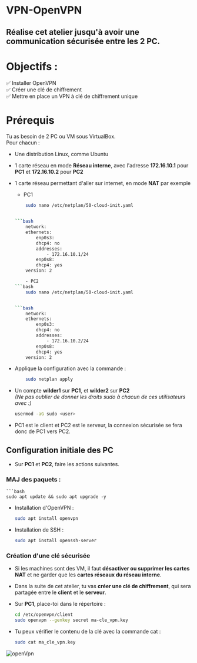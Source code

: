# VPN-OpenVPN

## Réalise cet atelier jusqu'à avoir une communication sécurisée entre les 2 PC.

# Objectifs :

✅ Installer OpenVPN  
✅ Créer une clé de chiffrement  
✅ Mettre en place un VPN à clé de chiffrement unique  

# Prérequis

Tu as besoin de 2 PC ou VM sous VirtualBox.  
Pour chacun :

- Une distribution Linux, comme Ubuntu  
- 1 carte réseau en mode **Réseau interne**, avec l'adresse **172.16.10.1** pour **PC1** et **172.16.10.2** pour **PC2**  
- 1 carte réseau permettant d'aller sur internet, en mode **NAT** par exemple  

    - PC1
    ```bash
        sudo nano /etc/netplan/50-cloud-init.yaml


    ```bash
        network:
        ethernets:
            enp0s3:
            dhcp4: no
            addresses:
                - 172.16.10.1/24
            enp0s8:
            dhcp4: yes
        version: 2

        - PC2
    ```bash
        sudo nano /etc/netplan/50-cloud-init.yaml


    ```bash
        network:
        ethernets:
            enp0s3:
            dhcp4: no
            addresses:
                - 172.16.10.2/24
            enp0s8:
            dhcp4: yes
        version: 2

- Applique la configuration avec la commande :
    ```bash
        sudo netplan apply

- Un compte **wilder1** sur **PC1**, et **wilder2** sur **PC2**  
  *(Ne pas oublier de donner les droits sudo à chacun de ces utilisateurs avec :)*  
    ```bash
    usermod -aG sudo <user>

- PC1 est le client et PC2 est le serveur, la connexion sécurisée se fera donc de PC1 vers PC2.


## Configuration initiale des PC
- Sur **PC1** et **PC2**, faire les actions suivantes.

### MAJ des paquets :
    ```bash
    sudo apt update && sudo apt upgrade -y

- Installation d'OpenVPN :
    ```bash
    sudo apt install openvpn

- Installation de SSH :
    ```bash
    sudo apt install openssh-server


### Création d'une clé sécurisée

- Si les machines sont des VM, il faut **désactiver ou supprimer les cartes NAT** et ne garder que les **cartes réseaux du réseau interne**.
- Dans la suite de cet atelier, tu vas **créer une clé de chiffrement**, qui sera partagée entre le **client** et le **serveur**.

- Sur **PC1**, place-toi dans le répertoire :
    ```bash
    cd /etc/openvpn/client
    sudo openvpn --genkey secret ma-cle_vpn.key

- Tu peux vérifier le contenu de la clé avec la commande cat :
    ```bash
    sudo cat ma_cle_vpn.key 

![openVpn](https://github.com/KAOUTARBAH/VPN-OpenVPN/tree/main/images/OpenVpn.png)

